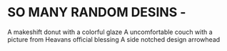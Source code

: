 # SO MANY RANDOM DESINS -
A makeshift donut with a colorful glaze
A uncomfortable couch with a picture from Heavans official blessing
A side notched design arrowhead
